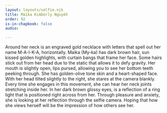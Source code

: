 ```yaml
---
layout: layouts/selfie.njk
title: Maika Kimberly Nguyễn
order: 92
is-in-chapbook: false
audio: 

---
```

Around her neck is an engraved gold necklace with letters that spell out her name M-A-I-K-A, horizontally. Maika (My-ka) has dark brown hair, sun kissed golden highlights, with curtain bangs that frame her face. Some hairs stick out from her head due to the static that allows it to defy gravity. Her mouth is slightly open, lips pursed, allowing you to see her bottom teeth peeking through. She has golden-olive tone skin and a heart-shaped face. With her head tilted slightly to the right, she stares at the camera blankly. Every time she engages in this movement, she can hear her neck joints stretching inside her. In her dark brown glossy eyes, is a reflection of a ring light that is positioned right across from her. Through pleasure and anxiety, she is looking at her reflection through the selfie camera. Hoping that how she views herself will be the impression of how others see her.
